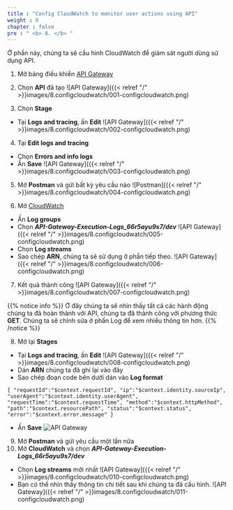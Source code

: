 ```yaml
---
title : "Config CloudWatch to monitor user actions using API"
weight : 8
chapter : false
pre : " <b> 8. </b> "
---
```


Ở phần này, chúng ta sẽ cấu hình CloudWatch để giám sát người dùng sử dụng API.

1. Mở bảng điều khiển [API Gateway](https:console.aws.amazon.com/apigateway)
2. Chọn **API** đã tạo
![API Gateway]({{< relref "/" >}}images/8.configcloudwatch/001-configcloudwatch.png)

3. Chọn **Stage**
 + Tại **Logs and tracing**, ấn **Edit**
![API Gateway]({{< relref "/" >}}images/8.configcloudwatch/002-configcloudwatch.png)

4. Tại **Edit logs and tracing**
 + Chọn **Errors and info logs**
 + Ấn **Save**
![API Gateway]({{< relref "/" >}}images/8.configcloudwatch/003-configcloudwatch.png)

5. Mở **Postman** và gửi bất kỳ yêu cầu nào
![Postman]({{< relref "/" >}}images/8.configcloudwatch/004-configcloudwatch.png)

6. Mở [CloudWatch](https:console.aws.amazon.com/cloudwatch)
 + Ấn **Log groups**
 + Chọn ***API-Gateway-Execution-Logs_66r5ayu9s7/dev***
![API Gateway]({{< relref "/" >}}images/8.configcloudwatch/005-configcloudwatch.png)
 + Chọn **Log streams**
 + Sao chép **ARN**, chúng ta sẽ sử dụng ở phần tiếp theo.
![API Gateway]({{< relref "/" >}}images/8.configcloudwatch/006-configcloudwatch.png)

7. Kết quả thành công
![API Gateway]({{< relref "/" >}}images/8.configcloudwatch/007-configcloudwatch.png)

{{% notice info %}}
Ở đây chúng ta sẽ nhìn thấy tất cả các hành động chúng ta đã hoàn thành với API, chúng ta đã thành công với phương thức **GET**. Chúng ta sẽ chỉnh sửa ở phần Log để xem nhiều thông tin hơn.
{{% /notice %}}

8. Mở lại **Stages**
 + Tại **Logs and tracing**, ấn **Edit**
 ![API Gateway]({{< relref "/" >}}images/8.configcloudwatch/008-configcloudwatch.png)
 + Dán **ARN** chúng ta đã ghi lại vào đây
 + Sao chép đoạn code bên dưới dán vào **Log format**
```
{ "requestId":"$context.requestId", "ip":"$context.identity.sourceIp", "userAgent":"$context.identity.userAgent", "requestTime":"$context.requestTime", "method":"$context.httpMethod", "path":"$context.resourcePath", "status":"$context.status", "error":"$context.error.message" }
```
 + Ấn **Save**
![API Gateway](/images/8.configcloudwatch/009-configcloudwatch.png)

9. Mở **Postman** và gửi yêu cầu một lần nữa
10. Mở **CloudWatch** và chọn ***API-Gateway-Execution-Logs_66r5ayu9s7/dev***
 + Chọn **Log streams** mới nhất
![API Gateway]({{< relref "/" >}}images/8.configcloudwatch/010-configcloudwatch.png)
 + Bạn có thể nhìn thấy thông tin chi tiết sau khi chúng ta đã cấu hình.
![API Gateway]({{< relref "/" >}}images/8.configcloudwatch/011-configcloudwatch.png)
